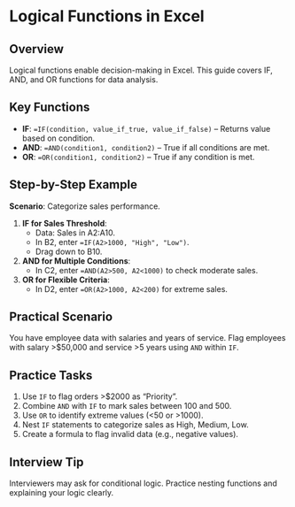 # Logical Functions in Excel

## Overview
Logical functions enable decision-making in Excel. This guide covers IF, AND, and OR functions for data analysis.

## Key Functions
- **IF**: `=IF(condition, value_if_true, value_if_false)` – Returns value based on condition.
- **AND**: `=AND(condition1, condition2)` – True if all conditions are met.
- **OR**: `=OR(condition1, condition2)` – True if any condition is met.

## Step-by-Step Example
**Scenario**: Categorize sales performance.
1. **IF for Sales Threshold**:
   - Data: Sales in A2:A10.
   - In B2, enter `=IF(A2>1000, "High", "Low")`.
   - Drag down to B10.
2. **AND for Multiple Conditions**:
   - In C2, enter `=AND(A2>500, A2<1000)` to check moderate sales.
3. **OR for Flexible Criteria**:
   - In D2, enter `=OR(A2>1000, A2<200)` for extreme sales.

## Practical Scenario
You have employee data with salaries and years of service. Flag employees with salary >$50,000 and service >5 years using `AND` within `IF`.

## Practice Tasks
1. Use `IF` to flag orders >$2000 as “Priority”.
2. Combine `AND` with `IF` to mark sales between 100 and 500.
3. Use `OR` to identify extreme values (<50 or >1000).
4. Nest `IF` statements to categorize sales as High, Medium, Low.
5. Create a formula to flag invalid data (e.g., negative values).

## Interview Tip
Interviewers may ask for conditional logic. Practice nesting functions and explaining your logic clearly.